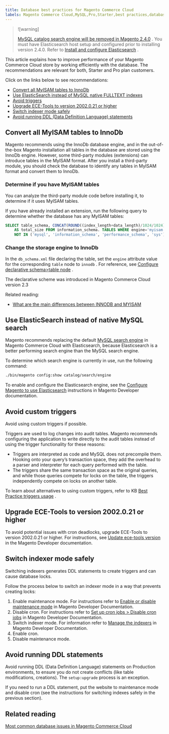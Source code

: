 ```yaml
---
title: Database best practices for Magento Commerce Cloud
labels: Magento Commerce Cloud,MySQL,Pro,Starter,best practices,database,ece-tools,lock,performance,triggers
---
```


>![warning]
>
> [MySQL catalog search engine will be removed in Magento 2.4.0](https://support.magento.com/hc/en-us/articles/360043144271-MySQL-catalog-search-engine-will-be-removed-in-all-versions-of-Magento-2-4-0) . You must have Elasticsearch host setup and configured prior to installing version 2.4.0. Refer to [Install and configure Elasticsearch](https://devdocs.magento.com/guides/v2.3/config-guide/elasticsearch/es-overview.html) .

This article explains how to improve performance of your Magento Commerce Cloud store by working efficiently with the database. The recommendations are relevant for both, Starter and Pro plan customers.

Click on the links below to see recommendations:

* [Convert all MyISAM tables to InnoDb](#convert)
* [Use ElasticSearch instead of MySQL native FULLTEXT indexes](#ElasticSearch)
* [Avoid triggers](#Triggers)
* [Upgrade ECE-Tools to version 2002.0.21 or higher](#ECE-Tools)
* [Switch indexer mode safely](#indexer)
* [Avoid running DDL (Data Definition Language) statements](#DDL_statements)

<h2 id="convert">Convert all MyISAM tables to InnoDb</h2>

Magento recommends using the InnoDb database engine, and in the out-of-the-box Magento installation all tables in the database are stored using the InnoDb engine. However, some third-party modules (extensions) can introduce tables in the MyISAM format. After you install a third-party module, you should check the database to identify any tables in MyISAM format and convert them to InnoDb.

### Determine if you have MyISAM tables

You can analyze the third-party module code before installing it, to determine if it uses MyISAM tables.

If you have already installed an extension, run the following query to determine whether the database has any MyISAM tables:

```sql
SELECT table_schema, CONCAT(ROUND((index_length+data_length)/1024/1024),'MB')
    AS total_size FROM information_schema. TABLES WHERE engine='myisam' AND table_schema
    NOT IN ('mysql', 'information_schema', 'performance_schema', 'sys');
```

<h3 id="change_innodb">Change the storage engine to InnoDb</h3>

In the `db_schema.xml` file declaring the table, set the `engine` attribute value for the corresponding `table` node to `innodb` . For reference, see [Configure declarative schema>table node](https://devdocs.magento.com/guides/v2.3/extension-dev-guide/declarative-schema/db-schema.html#table-node) .

The declarative scheme was introduced in Magento Commerce Cloud version 2.3

Related reading:

* [What are the main differences between INNODB and MYISAM](http://www.expertphp.in/article/what-are-the-main-differences-between-innodb-and-myisam)

<h2 id="ElasticSearch">Use ElasticSearch instead of native MySQL search</h2>

Magento recommends replacing the default [MySQL search engine](https://support.magento.com/hc/en-us/articles/360043144271-MySQL-catalog-search-engine-will-be-removed-in-Magento-2-4-0) in Magento Commerce Cloud with Elasticsearch, because Elasticsearch is a better performing search engine than the MySQL search engine.

To determine which search engine is currently in use, run the following command:

```bash
./bin/magento config:show catalog/search/engine
```

To enable and configure the Elasticsearch engine, see the [Configure Magento to use Elasticsearch](https://devdocs.magento.com/cloud/project/project-conf-files_services-elastic.html) instructions in Magento Developer documentation.

<h2 id="Triggers">Avoid custom triggers</h2>

Avoid using custom triggers if possible.

Triggers are used to log changes into audit tables. Magento recommends configuring the application to write directly to the audit tables instead of using the trigger functionality for these reasons:

* Triggers are interpreted as code and MySQL does not precompile them. Hooking onto your query’s transaction space, they add the overhead to a parser and interpreter for each query performed with the table.
* The triggers share the same transaction space as the original queries, and while those queries compete for locks on the table, the triggers independently compete on locks on another table.

To learn about alternatives to using custom triggers, refer to KB [Best Practice triggers usage](https://support.magento.com/hc/en-us/articles/360048050352) .

<h2 id="ECE-Tools">Upgrade ECE-Tools to version 2002.0.21 or higher</h2>

To avoid potential issues with cron deadlocks, upgrade ECE-Tools to version 2002.0.21 or higher. For instructions, see [Update ece-tools version](https://devdocs.magento.com/cloud/project/ece-tools-update.html) in the Magento Developer documentation.

<h2 id="indexer">Switch indexer mode safely</h2>

Switching indexers generates DDL statements to create triggers and can cause database locks.

Follow the process below to switch an indexer mode in a way that prevents creating locks:

1. Enable maintenance mode. For instructions refer to [Enable or disable maintenance mode](https://devdocs.magento.com/guides/v2.3/install-gde/install/cli/install-cli-subcommands-maint.html) in Magento Developer Documentation.
1. Disable cron. For instructions refer to [Set up cron jobs > Disable cron jobs](https://devdocs.magento.com/cloud/configure/setup-cron-jobs.html#disable-cron-jobs) in Magento Developer Documentation.
1. Switch indexer mode. For information refer to [Manage the indexers](https://devdocs.magento.com/guides/v2.3/config-guide/cli/config-cli-subcommands-index.html) in Magento Developer Documentation.
1. Enable cron.
1. Disable maintenance mode.

<h2 id="DDL_statements">Avoid running DDL statements</h2>

Avoid running DDL (Data Definition Language) statements on Production environments, to ensure you do not create conflicts (like table modifications, creations). The `setup:upgrade` process is an exception.

If you need to run a DDL statement, put the website to maintenance mode and disable cron (see the instructions for switching indexes safely in the previous section).

## Related reading

 [Most common database issues in Magento Commerce Cloud](https://support.magento.com/hc/en-us/articles/360041739651) 

 